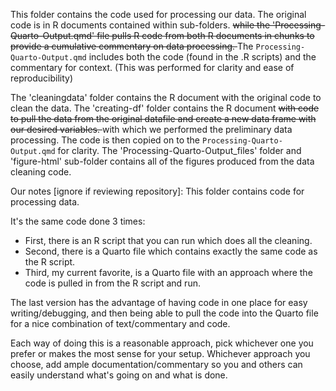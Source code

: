 This folder contains the code used for processing our data. The original code is in R documents contained within sub-folders. <s>while the 'Processing-Quarto-Output.qmd' file pulls R code from both R documents in chunks to provide a cumulative commentary on data processing. </s> The `Processing-Quarto-Output.qmd` includes both the code (found in the .R scripts) and the commentary for context. (This was performed for clarity and ease of reproducibility)


The 'cleaningdata' folder contains the R document with the original code to clean the data. The 'creating-df' folder contains the R document <s> with code to pull the data from the original datafile and create a new data frame with our desired variables. </s> with which we performed the preliminary data processing. The code is then copied on to the `Processing-Quarto-Output.qmd` for clarity. The 'Processing-Quarto-Output_files' folder and 'figure-html' sub-folder contains all of the figures produced from the data cleaning code.

Our notes [ignore if reviewing repository]:
This folder contains code for processing data.

It's the same code done 3 times:

* First, there is an R script that you can run which does all the cleaning.
* Second, there is a Quarto file which contains exactly the same code as the R script.
* Third, my current favorite, is a Quarto file with an approach where the code is pulled in from the R script and run.

The last version has the advantage of having code in one place for easy writing/debugging, and then being able to pull the code into the Quarto file for a nice combination of text/commentary and code.

Each way of doing this is a reasonable approach, pick whichever one you prefer or makes the most sense for your setup. Whichever approach you choose, add ample documentation/commentary so you and others can easily understand what's going on and what is done.

